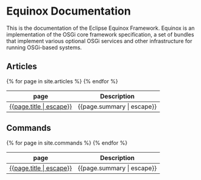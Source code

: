 # Equinox Documentation

This is the documentation of the Eclipse Equinox Framework. 
Equinox is an implementation of the OSGi core framework specification, a set of bundles that implement various optional OSGi services and other infrastructure for running OSGi-based systems.

## Articles

<table class="property-index">
    <thead>
        <th>page</th>
        <th>Description</th>
    </thead>
    <tbody>
        {% for page in site.articles %}
        <tr>
            <td><a href="{{ page.url | prepend: site.baseurl }}">{{page.title | escape}}</a></td>
            <td>{{page.summary | escape}}</td>
        </tr>
        {% endfor %}
    </tbody>
</table>


## Commands

<table class="property-index">
    <thead>
        <th>page</th>
        <th>Description</th>
    </thead>
    <tbody>
        {% for page in site.commands %}
        <tr>
            <td><a href="{{ page.url | prepend: site.baseurl }}">{{page.title | escape}}</a></td>
            <td>{{page.summary | escape}}</td>
        </tr>
        {% endfor %}
    </tbody>
</table>